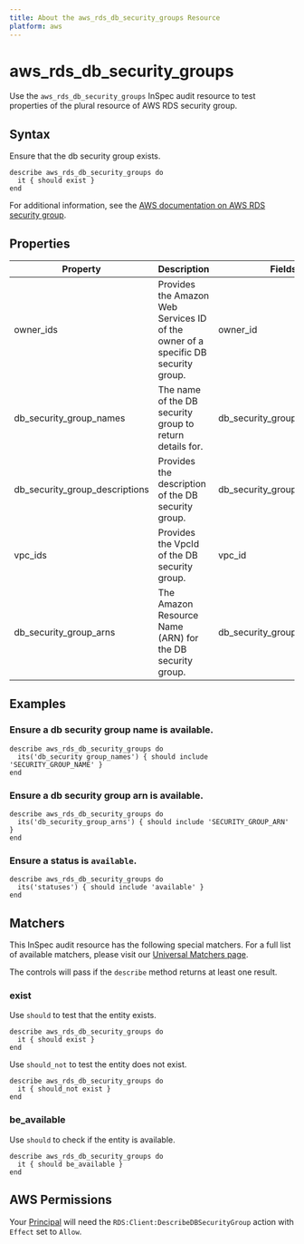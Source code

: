 ```yaml
---
title: About the aws_rds_db_security_groups Resource
platform: aws
---
```


# aws_rds_db_security_groups

Use the `aws_rds_db_security_groups` InSpec audit resource to test properties of the plural resource of AWS RDS security group.

## Syntax

Ensure that the db security group exists.

    describe aws_rds_db_security_groups do
      it { should exist }
    end

For additional information, see the [AWS documentation on AWS RDS security group](https://docs.aws.amazon.com/AWSCloudFormation/latest/UserGuide/aws-properties-rds-security-group.html).

## Properties

| Property | Description | Fields |
| --- | --- | --- |
| owner_ids | Provides the Amazon Web Services ID of the owner of a specific DB security group. | owner_id |
| db_security_group_names | The name of the DB security group to return details for. | db_security_group_name |
| db_security_group_descriptions | Provides the description of the DB security group.| db_security_group_description |
| vpc_ids |Provides the VpcId of the DB security group. | vpc_id |
| db_security_group_arns | The Amazon Resource Name (ARN) for the DB security group. | db_security_group_arn |


## Examples

### Ensure a db security group name is available.
    describe aws_rds_db_security_groups do
      its('db_security group_names') { should include 'SECURITY_GROUP_NAME' }
    end

### Ensure a db security group arn is available.
    describe aws_rds_db_security_groups do
      its('db_security_group_arns') { should include 'SECURITY_GROUP_ARN' }
    end

### Ensure a status is `available`.
    describe aws_rds_db_security_groups do
      its('statuses') { should include 'available' }
    end

## Matchers

This InSpec audit resource has the following special matchers. For a full list of available matchers, please visit our [Universal Matchers page](https://www.inspec.io/docs/reference/matchers/).

The controls will pass if the `describe` method returns at least one result.

### exist

Use `should` to test that the entity exists.

    describe aws_rds_db_security_groups do
      it { should exist }
    end

Use `should_not` to test the entity does not exist.

    describe aws_rds_db_security_groups do
      it { should_not exist }
    end

### be_available

Use `should` to check if the entity is available.

    describe aws_rds_db_security_groups do
      it { should be_available }
    end

## AWS Permissions

Your [Principal](https://docs.aws.amazon.com/IAM/latest/UserGuide/intro-structure.html#intro-structure-principal) will need the `RDS:Client:DescribeDBSecurityGroup` action with `Effect` set to `Allow`.
